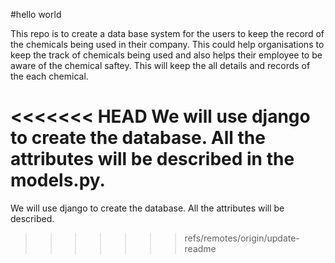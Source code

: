 #hello world

This repo is to create a data base system for the users to keep the record of the chemicals being used in their company. This could help organisations to keep the track of chemicals being used and also helps their employee to be aware of the chemical saftey. This will keep the all details and records of the each chemical. 


<<<<<<< HEAD
We will use django to create the database. All the attributes will be described in the models.py.
=======
We will use django to create the database. All the attributes will be described.
>>>>>>> refs/remotes/origin/update-readme

